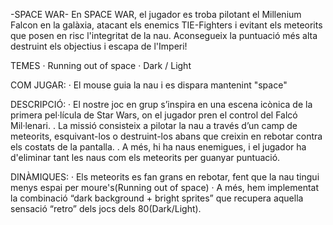 -SPACE WAR-
En SPACE WAR, el jugador es troba pilotant el Millenium Falcon en la galàxia, atacant els enemics TIE-Fighters 
i evitant els meteorits que posen en risc l'integritat de la nau.
Aconsegueix la puntuació més alta destruint els objectius i escapa de l'Imperi!

TEMES
· Running out of space
· Dark / Light

COM JUGAR:
· El mouse guia la nau i es dispara mantenint "space"

DESCRIPCIÓ:
· El nostre joc en grup s’inspira en una escena icònica de la primera pel·lícula de Star Wars, on el jugador pren el control del Falcó Mil·lenari. 
. La missió consisteix a pilotar la nau a través d’un camp de meteorits, esquivant-los o destruint-los abans que creixin en rebotar contra els costats de la pantalla. 
. A més, hi ha naus enemigues, i el jugador ha d'eliminar tant les naus com els meteorits per guanyar puntuació.

DINÀMIQUES:
· Els meteorits es fan grans en rebotar, fent que la nau tingui menys espai per moure's(Running out of space)
· A més, hem implementat la combinació “dark background + bright sprites” que recupera aquella sensació “retro” dels jocs dels 80(Dark/Light).



